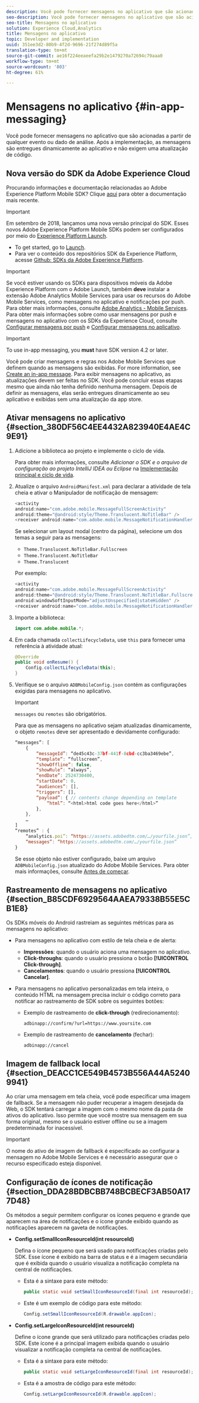 ```yaml
---
description: Você pode fornecer mensagens no aplicativo que são acionadas a partir de qualquer evento ou dado de análise. Após a implementação, as mensagens são entregues dinamicamente ao aplicativo e não exigem uma atualização de código.
seo-description: Você pode fornecer mensagens no aplicativo que são acionadas a partir de qualquer evento ou dado de análise. Após a implementação, as mensagens são entregues dinamicamente ao aplicativo e não exigem uma atualização de código.
seo-title: Mensagens no aplicativo
solution: Experience Cloud,Analytics
title: Mensagens no aplicativo
topic: Developer and implementation
uuid: 351ee3d2-80b9-4f2d-9696-21f274d89f5a
translation-type: tm+mt
source-git-commit: ae16f224eeaeefa29b2e1479270a72694c79aaa0
workflow-type: tm+mt
source-wordcount: '803'
ht-degree: 61%

---
```



# Mensagens no aplicativo {#in-app-messaging}

Você pode fornecer mensagens no aplicativo que são acionadas a partir de qualquer evento ou dado de análise. Após a implementação, as mensagens são entregues dinamicamente ao aplicativo e não exigem uma atualização de código.

## Nova versão do SDK da Adobe Experience Cloud

Procurando informações e documentação relacionadas ao Adobe Experience Platform Mobile SDK? Clique [aqui](https://aep-sdks.gitbook.io/docs/) para obter a documentação mais recente.

>[!IMPORTANT]
>
>Em setembro de 2018, lançamos uma nova versão principal do SDK. Esses novos Adobe Experience Platform Mobile SDKs podem ser configurados por meio do [Experience Platform Launch](https://www.adobe.com/br/experience-platform/launch.html).

* To get started, go to [Launch](https://launch.adobe.com/).
* Para ver o conteúdo dos repositórios SDK da Experience Platform, acesse [Github: SDKs da Adobe Experience Platform](https://github.com/Adobe-Marketing-Cloud/acp-sdks).

>[!IMPORTANT]
>
> Se você estiver usando os SDKs para dispositivos móveis da Adobe Experience Platform com o Adobe Launch, também **deve** instalar a extensão Adobe Analytics Mobile Services para usar os recursos do Adobe Mobile Services, como mensagens no aplicativo e notificações por push. Para obter mais informações, consulte [Adobe Analytics - Mobile Services](https://aep-sdks.gitbook.io/docs/using-mobile-extensions/adobe-analytics-mobile-services). Para obter mais informações sobre como usar mensagens por push e mensagens no aplicativo com os SDKs da Experience Cloud, consulte [Configurar mensagens por push](https://aep-sdks.gitbook.io/docs/using-mobile-extensions/adobe-analytics-mobile-services#set-up-push-messaging) e [Configurar mensagens no aplicativo](https://aep-sdks.gitbook.io/docs/using-mobile-extensions/adobe-analytics-mobile-services#set-up-in-app-messaging).

>[!IMPORTANT]
>
>To use in-app messaging, you **must** have SDK version 4.2 or later.

Você pode criar mensagens e regras nos Adobe Mobile Services que definem quando as mensagens são exibidas. For more information, see [Create an in-app message](/help/using/in-app-messaging/t-in-app-message/t-in-app-message.md). Para exibir mensagens no aplicativo, as atualizações devem ser feitas no SDK. Você pode concluir essas etapas mesmo que ainda não tenha definido nenhuma mensagem. Depois de definir as mensagens, elas serão entregues dinamicamente ao seu aplicativo e exibidas sem uma atualização da app store.

## Ativar mensagens no aplicativo {#section_380DF56C4EE4432A823940E4AE4C9E91}

1. Adicione a biblioteca ao projeto e implemente o ciclo de vida.

   Para obter mais informações, consulte *Adicionar o SDK e o arquivo de configuração ao projeto IntelliJ IDEA ou Eclipse* na [Implementação principal e ciclo de vida](/help/android/getting-started/dev-qs.md).

1. Atualize o arquivo `AndroidManifest.xml` para declarar a atividade de tela cheia e ativar o Manipulador de notificação de mensagem:

   ```java
   <activity  
   android:name="com.adobe.mobile.MessageFullScreenActivity"  
   android:theme="@android:style/Theme.Translucent.NoTitleBar" /> 
   <receiver android:name="com.adobe.mobile.MessageNotificationHandler" />
   ```

   Se selecionar um layout modal (centro da página), selecione um dos temas a seguir para as mensagens:

   * `Theme.Translucent.NoTitleBar.Fullscreen`
   * `Theme.Translucent.NoTitleBar`
   * `Theme.Translucent`

   Por exemplo:

   ```java
   <activity 
   android:name="com.adobe.mobile.MessageFullScreenActivity" 
   android:theme="@android:style/Theme.Translucent.NoTitleBar.Fullscreen" 
   android:windowSoftInputMode="adjustUnspecified|stateHidden" /> 
   <receiver android:name="com.adobe.mobile.MessageNotificationHandler" />
   ```

1. Importe a biblioteca:

   ```java
   import com.adobe.mobile.*;
   ```

1. Em cada chamada `collectLifecycleData`, use `this` para fornecer uma referência à atividade atual:

   ```java
   @Override 
   public void onResume() { 
       Config.collectLifecycleData(this); 
   }
   ```

1. Verifique se o arquivo `ADBMobileConfig.json` contém as configurações exigidas para mensagens no aplicativo.

   >[!IMPORTANT]
   >
   >`messages` ou `remotes` são obrigatórios.

   Para que as mensagens no aplicativo sejam atualizadas dinamicamente, o objeto `remotes` deve ser apresentado e devidamente configurado:

   ```js
   “messages”: [ 
       { 
           “messageId”: “de45c43c-37bf-441f-8cbd-cc3ba3469ebe”, 
           “template”: “fullscreen”, 
           “showOffline”: false, 
           “showRule”: “always”, 
           “endDate”: 2524730400, 
           “startDate”: 0, 
           “audiences”: [], 
           “triggers”: [], 
           “payload”: { // contents change depending on template 
               “html”: “<html>html code goes here</html>” 
           }, 
       }, 
       … 
   ] 
   “remotes” : { 
       “analytics.poi”: “https://assets.adobedtm.com/…/yourfile.json”, 
       “messages”: “https://assets.adobedtm.com/…/yourfile.json” 
   }
   ```

   Se esse objeto não estiver configurado, baixe um arquivo `ADBMobileConfig.json` atualizado do Adobe Mobile Services. Para obter mais informações, consulte [Antes de começar](/help/android/getting-started/requirements.md).

## Rastreamento de mensagens no aplicativo {#section_B85CDF6929564AAEA79338B55E5CB1E8}

Os SDKs móveis do Android rastreiam as seguintes métricas para as mensagens no aplicativo:

* Para mensagens no aplicativo com estilo de tela cheia e de alerta:

   * **Impressões**: quando o usuário aciona uma mensagem no aplicativo.
   * **Click-throughs**: quando o usuário pressiona o botão **[!UICONTROL Click-through]**.
   * **Cancelamentos**: quando o usuário pressiona **[!UICONTROL Cancelar]**.

* Para mensagens no aplicativo personalizadas em tela inteira, o conteúdo HTML na mensagem precisa incluir o código correto para notificar ao rastreamento de SDK sobre os seguintes botões:

   * Exemplo de rastreamento de **click-through** (redirecionamento):

      `adbinapp://confirm/?url=https://www.yoursite.com`
   * Exemplo de rastreamento de **cancelamento** (fechar):

      `adbinapp://cancel`

## Imagem de fallback local {#section_DEACC1CE549B4573B556A44A52409941}

Ao criar uma mensagem em tela cheia, você pode especificar uma imagem de fallback. Se a mensagem não puder recuperar a imagem desejada da Web, o SDK tentará carregar a imagem com o mesmo nome da pasta de ativos do aplicativo. Isso permite que você mostre sua mensagem em sua forma original, mesmo se o usuário estiver offline ou se a imagem predeterminada for inacessível.

>[!IMPORTANT]
>
>O nome do ativo de imagem de fallback é especificado ao configurar a mensagem no Adobe Mobile Services e é necessário assegurar que o recurso especificado esteja disponível.

## Configuração de ícones de notificação {#section_DDA28BDBCBB748BCBECF3AB50A177D48}

Os métodos a seguir permitem configurar os ícones pequeno e grande que aparecem na área de notificações e o ícone grande exibido quando as notificações aparecem na gaveta de notificações.

* **Config.setSmallIconResourceId(int resourceId)**

   Defina o ícone pequeno que será usado para notificações criadas pelo SDK. Esse ícone é exibido na barra de status e é a imagem secundária que é exibida quando o usuário visualiza a notificação completa na central de notificações.

   * Esta é a sintaxe para este método:

      ```java
      public static void setSmallIconResourceId(final int resourceId); 
      ```

   * Este é um exemplo de código para este método:

      ```java
      Config.setSmallIconResourceId(R.drawable.appIcon);
      ```

* **Config.setLargeIconResourceId(int resourceId)**

   Define o ícone grande que será utilizado para notificações criadas pelo SDK. Este ícone é a principal imagem exibida quando o usuário visualizar a notificação completa na central de notificações.

   * Esta é a sintaxe para este método:

      ```java
      public static void setLargeIconResourceId(final int resourceId); 
      ```

   * Esta é a amostra de código para este método:

      ```java
      Config.setLargeIconResourceId(R.drawable.appIcon); 
      ```
